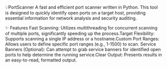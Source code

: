 💡PortScanner
​A fast and efficient port scanner written in Python. This tool is designed to quickly identify open ports on a target host, providing essential information for network analysis and security auditing.

​✨ Features
​Fast Scanning: Utilizes multithreading for concurrent scanning of multiple ports, significantly speeding up the process.
​Target Flexibility: Supports scanning a single IP address or a hostname.
​Custom Port Ranges: Allows users to define specific port ranges (e.g., 1-1500) to scan.
​Service Banners (Optional): Can attempt to grab service banners for identified open ports to help determine the running service.
​Clear Output: Presents results in an easy-to-read, formatted output.
